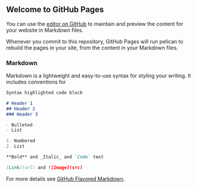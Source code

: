 ## Welcome to GitHub Pages

You can use the [editor on GitHub](https://github.com/Hello-kitty/Hello-kitty.github.io/edit/master/index.md) to maintain and preview the content for your website in Markdown files.

Whenever you commit to this repository, GitHub Pages will run pelican to rebuild the pages in your site, from the content in your Markdown files.

### Markdown

Markdown is a lightweight and easy-to-use syntax for styling your writing. It includes conventions for

```markdown
Syntax highlighted code block

# Header 1
## Header 2
### Header 3

- Bulleted
- List

1. Numbered
2. List

**Bold** and _Italic_ and `Code` text

[Link](url) and ![Image](src)
```

For more details see [GitHub Flavored Markdown](https://guides.github.com/features/mastering-markdown/).
